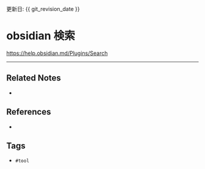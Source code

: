 更新日: {{ git_revision_date }}

# obsidian 検索
https://help.obsidian.md/Plugins/Search


---
## Related Notes
- 

## References
- 

## Tags
- `#tool` 